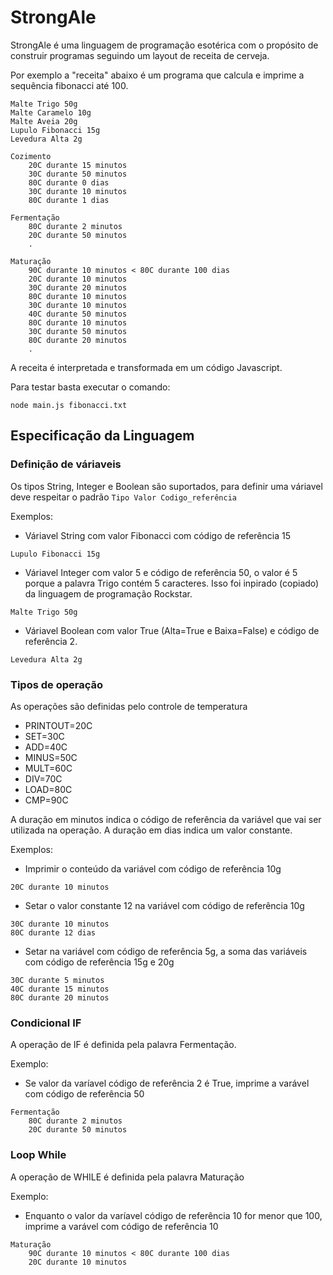 # StrongAle

StrongAle é uma linguagem de programação esotérica com o propósito de construir programas seguindo um layout de receita de cerveja.

Por exemplo a "receita" abaixo é um programa que calcula e imprime a sequência fibonacci até 100.

```
Malte Trigo 50g 
Malte Caramelo 10g 
Malte Aveia 20g 
Lupulo Fibonacci 15g
Levedura Alta 2g

Cozimento 
    20C durante 15 minutos
    30C durante 50 minutos
    80C durante 0 dias
    30C durante 10 minutos
    80C durante 1 dias

Fermentação
    80C durante 2 minutos        
    20C durante 50 minutos
    .

Maturação
    90C durante 10 minutos < 80C durante 100 dias
    20C durante 10 minutos
    30C durante 20 minutos
    80C durante 10 minutos
    30C durante 10 minutos
    40C durante 50 minutos    
    80C durante 10 minutos 
    30C durante 50 minutos
    80C durante 20 minutos 
    . 
```
A receita é interpretada e transformada em um código Javascript.

Para testar basta executar o comando:
```
node main.js fibonacci.txt
```

## Especificação da Linguagem
### Definição de váriaveis
Os tipos String, Integer e Boolean são suportados, para definir uma váriavel deve respeitar o padrão `Tipo Valor Codigo_referência`

Exemplos:

- Váriavel String com valor Fibonacci com código de referência 15
```
Lupulo Fibonacci 15g
```

- Váriavel Integer com valor 5 e código de referência 50, o valor é 5 porque a palavra Trigo contém 5 caracteres. Isso foi inpirado (copiado) da linguagem de programação Rockstar.
```
Malte Trigo 50g 
```


- Váriavel Boolean com valor True (Alta=True e Baixa=False) e código de referência 2.
```
Levedura Alta 2g 
```

### Tipos de operação
As operações são definidas pelo controle de temperatura
- PRINTOUT=20C
- SET=30C
- ADD=40C
- MINUS=50C
- MULT=60C
- DIV=70C
- LOAD=80C
- CMP=90C

A duração em minutos indica o código de referência da variável que vai ser utilizada na operação.
A duração em dias indica um valor constante.

Exemplos:
- Imprimir o conteúdo da variável com código de referência 10g
```
20C durante 10 minutos
```

- Setar o valor constante 12 na variável com código de referência 10g
```
30C durante 10 minutos
80C durante 12 dias
```

- Setar na variável com código de referência 5g, a soma das variáveis com código de referência 15g e 20g
```
30C durante 5 minutos
40C durante 15 minutos
80C durante 20 minutos
```

### Condicional IF
A operação de IF é definida pela palavra Fermentação.

Exemplo:
- Se valor da varíavel código de referência 2 é True, imprime a varável com código de referência 50

```
Fermentação
    80C durante 2 minutos
    20C durante 50 minutos
```

### Loop While
A operação de WHILE é definida pela palavra Maturação

Exemplo:
- Enquanto o valor da varíavel código de referência 10 for menor que 100, imprime a varável com código de referência 10

```
Maturação
    90C durante 10 minutos < 80C durante 100 dias
    20C durante 10 minutos
```






